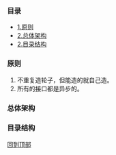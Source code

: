 

### 目录

* [1.原则](#原则)
* [2.总体架构](#总体架构)
* [2.目录结构](#目录结构)


### 原则
 1. 不重复造轮子，但能造的就自己造。
 2. 所有的接口都是异步的。
 
### 总体架构
 
### 目录结构
 
 
 

[回到顶部](#目录)

